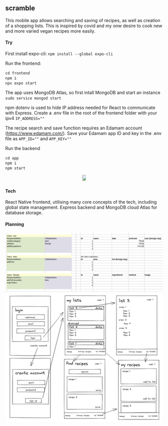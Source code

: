 ## scramble

This mobile app allows searching and saving of recipes, as well as creation of a shopping lists. This is inspired by covid and my onw desire to cook new and more varied vegan recipes more easily.

#### Try
First install expo-cli: ``npm install --global expo-cli``

Run the frontend:
```
cd frontend
npm i
npx expo start
```
The app uses MongoDB Atlas, so first intall MongoDB and start an instance ``sudo service mongod start``

npm dotenv is used to hide IP address needed for React to communicate with Express. Create a .env file in the root of the frontend folder with your ipv4 ``IP_ADDRESS=""``

The recipe search and save function requires an Edamam account (https://www.edamam.com/). Save your Edamam app ID and key in the .env file as ``APP_ID=""`` and ``APP_KEY=""``

Run the backend
```
cd app
npm i
npm start
```
<p align="center">
<img src="https://user-images.githubusercontent.com/84973171/214307939-48e761db-7161-433b-a7a7-6db890b8f6e6.gif" width="15%" height="15%"/>
</p>

#### Tech

React Native frontend, utilising many core concepts of the tech, including global state management.
Express backend and MongoDB cloud Atlas for database storage.

#### Planning

![](images/scramble_crc_diagram.png)
![](images/user_journey.png)
